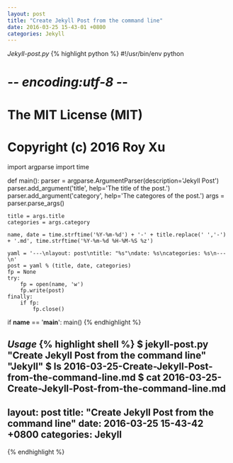 ```yaml
---
layout: post
title: "Create Jekyll Post from the command line"
date: 2016-03-25 15-43-01 +0800
categories: Jekyll
---
```

*Jekyll-post.py*
{% highlight python %}
#!/usr/bin/env python
# -*- encoding:utf-8 -*-

# The MIT License (MIT)
#
# Copyright (c) 2016 Roy Xu

import argparse
import time

def main():
    parser = argparse.ArgumentParser(description='Jekyll Post')
    parser.add_argument('title', help='The title of the post.')
    parser.add_argument('category', help='The categores of the post.')
    args = parser.parse_args()
    
    title = args.title
    categories = args.category

    name, date = time.strftime('%Y-%m-%d') + '-' + title.replace(' ','-') + '.md', time.strftime('%Y-%m-%d %H-%M-%S %z')

    yaml = '---\nlayout: post\ntitle: "%s"\ndate: %s\ncategories: %s\n---\n'
    post = yaml % (title, date, categories)
    fp = None
    try:
        fp = open(name, 'w')
        fp.write(post)
    finally:
        if fp:
            fp.close()

if __name__ == '__main__':
    main()
{% endhighlight %}

*Usage*
{% highlight shell %}
$ jekyll-post.py "Create Jekyll Post from the command line" "Jekyll"
$ ls
2016-03-25-Create-Jekyll-Post-from-the-command-line.md
$ cat 2016-03-25-Create-Jekyll-Post-from-the-command-line.md
---
layout: post
title: "Create Jekyll Post from the command line"
date: 2016-03-25 15-43-42 +0800
categories: Jekyll
---
{% endhighlight %}

